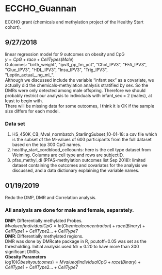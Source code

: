 # ECCHO_Guannan

ECCHO grant (chemicals and methylation project of the Healthy Start cohort).

## 9/27/2018
linear regression model for 9 outcomes on obesity and CpG  
$y = CpG + race + CellTypes (Male)$  
Outcomes: "birth_weight", "ipv3_pp_fm_pct", "Chol_IPV3", "FFA_IPV3", "Gluc_IPV3", "HDL_IPV3", "Insu_IPV3", "Trig_IPV3", "Leptin_actual__ng_ml_".  
Although we discussed include the variable “infant sex” as a covariate, we actually did the chemicals-methylation analysis stratified by sex. So the DMRs were only detected among male offspring. Therefore we should probably restrict our analysis to individuals with infant_sex = 2 (males), at least to begin with.  
There will be missing data for some outcomes, I think it is OK if the sample size differs for each model.  

### Data set
1. HS_450K_CB_Mval_normbatch_StarlingSubset_10-01-18: a csv file which is the subset of the M-values of 600 participants from the full dataset based on the top 300 CpG names.  
2. healthy_start_cordblood_cellcounts: here is the cell type dataset from Weiming. Columns are cell type and rows are subjectID.  
3. pfas_methyl_di (PFAS-methylation outcomes list Sep 2018): limited dataset containing the outcomes and covariates for the analysis we discussed, and a data dictionary explaining the variable names.  

## 01/19/2019
Redo the DMP, DMR and Correlation analysis.  
### All analysis are done for male and female, separately.  
**DMP**: Differentially methylated Probes.  
$Mvalue of individual CpG = ln(Chemical concentration) + race (Binary) + CellType1 +  CellType2 ... + CellType7$  
**DMR**: Differentially methylated regions.  
DMR was done by DMRcate package in R, pcutoff=0.05 was set as the thresholding. Initial analysis used fdr = 0.20 to have more than 300 significant DMRs.  
**Obesity Parameters**  
$log10(Obesity outcomes) = Mvalue of individual CpG + race (Binary) + CellType1 +  CellType2 ... + CellType7$  

